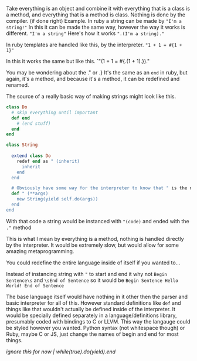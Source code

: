 Take everything is an object and combine it with everything that is a class is a method, and everything that is a method is class.
Nothing is done by the compiler. (if done right)
Example.
In ruby a string can be made by
`"I'm a string!"`
In this it can be made the same way, however the way it works is different.
`"I'm a string"`
Here's how it works
`".(I'm a string)."`

In ruby templates are handled like this, by the interpreter.
`"1 + 1 = #{1 + 1}"`

In this it works the same but like this.
`"(1 + 1 = #{.(1 + 1).})."

You may be wondering about the ." or .}
It's the same as an `end` in ruby, but again, it's a method, and because it's a method, it can be redefined and renamed.

The source of a really basic way of making strings might look like this.

```rb
class Do
  # skip everything until important
  def end
    # (end stuff)
  end
end

class String
  
  extend class Do
    redef end as " (inherit)
      inherit
    end
  end

  # Obviously have some way for the interpreter to know that " is the name, but ignore all of that right now.
  def " (**args)
    new String(yield self.do(args))
  end
end
```

With that code a string would be instanced with `"(code)` and ended with the `."` method

This is what I mean by everything is a method, nothing is handled directly by the interpreter.
It would be extremely slow, but would allow for some amazing metaprogramming.

You could redefine the entire language inside of itself if you wanted to...

Instead of instancing string with `"` to start and end it why not `Begin Sentence\s` and `\sEnd of Sentence` so it would be `Begin Sentence Hello World! End of Sentence`

The base language itself would have nothing in it other then the parser and basic interpreter for all of this.
However standard definitions like `def` and things like that wouldn't actually be defined inside of the interpreter.
It would be specially defined separately in a language/definitions library, presumably coded with bindings to C or LLVM.
This way the langauge could be styled however you wanted.
Python syntax (not whitespace though) or Ruby, maybe C or JS, just change the names of begin and end for most things.


_ignore this for now | while(true).do(yield).end_
